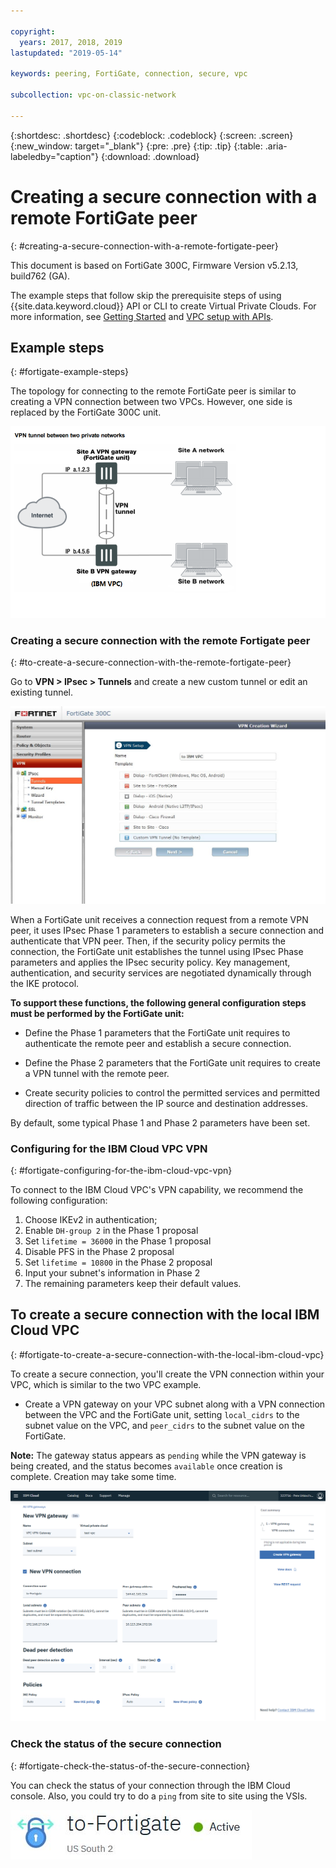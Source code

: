 ```yaml
---

copyright:
  years: 2017, 2018, 2019
lastupdated: "2019-05-14"

keywords: peering, FortiGate, connection, secure, vpc

subcollection: vpc-on-classic-network

---
```


{:shortdesc: .shortdesc}
{:codeblock: .codeblock}
{:screen: .screen}
{:new_window: target="_blank"}
{:pre: .pre}
{:tip: .tip}
{:table: .aria-labeledby="caption"}
{:download: .download}


# Creating a secure connection with a remote FortiGate peer
{: #creating-a-secure-connection-with-a-remote-fortigate-peer}

This document is based on FortiGate 300C, Firmware Version	v5.2.13, build762 (GA).

The example steps that follow skip the prerequisite steps of using {{site.data.keyword.cloud}} API or CLI to create Virtual Private Clouds. For more information, see [Getting Started](/docs/vpc-on-classic?topic=vpc-on-classic-getting-started) and [VPC setup with APIs](/docs/vpc-on-classic?topic=vpc-on-classic-creating-a-vpc-using-the-rest-apis).

## Example steps
{: #fortigate-example-steps}

The topology for connecting to the remote FortiGate peer is similar to creating a VPN connection between two VPCs. However, one side is replaced by the FortiGate 300C unit.

![enter image description here](./images/vpc-vpn-fg-figure.png)

### Creating a secure connection with the remote Fortigate peer
{: #to-create-a-secure-connection-with-the-remote-fortigate-peer}

Go to **VPN \> IPsec \> Tunnels** and create a new custom tunnel or edit an existing tunnel.

![vpc-vpn-fg-start](./images/vpc-vpn-fg-start.jpg)

When a FortiGate unit receives a connection request from a remote VPN peer, it uses IPsec Phase 1 parameters to establish a secure connection and authenticate that VPN peer. Then, if the security policy permits the connection, the FortiGate unit establishes the tunnel using IPsec Phase parameters and applies the IPsec security policy. Key management, authentication, and security services are negotiated dynamically through the IKE protocol.

**To support these functions, the following general configuration steps must be performed by the FortiGate unit:**

* Define the Phase 1 parameters that the FortiGate unit requires to authenticate the remote peer and establish a secure connection.

* Define the Phase 2 parameters that the FortiGate unit requires to create a VPN tunnel with the remote peer.

* Create security policies to control the permitted services and permitted direction of traffic between the IP source and destination addresses.

By default, some typical Phase 1 and Phase 2 parameters have been set.

### Configuring for the IBM Cloud VPC VPN
{: #fortigate-configuring-for-the-ibm-cloud-vpc-vpn}

To connect to the IBM Cloud VPC's VPN capability, we recommend the following configuration:

1. Choose IKEv2 in authentication;
2. Enable `DH-group 2` in the Phase 1 proposal
3. Set `lifetime = 36000` in the Phase 1 proposal
4. Disable PFS in the Phase 2 proposal
5. Set `lifetime = 10800` in the Phase 2 proposal
6. Input your subnet's information in Phase 2
7. The remaining parameters keep their default values.

## To create a secure connection with the local IBM Cloud VPC
{: #fortigate-to-create-a-secure-connection-with-the-local-ibm-cloud-vpc}

To create a secure connection, you'll create the VPN connection within your VPC, which is similar to the two VPC example.

* Create a VPN gateway on your VPC subnet  along with a VPN connection between the VPC and the FortiGate unit, setting `local_cidrs` to the subnet value on the VPC, and `peer_cidrs` to the subnet value on the FortiGate.

**Note:** The gateway status appears as `pending` while the VPN gateway is being created, and the status becomes `available` once creation is complete. Creation may take some time.

![enter image description here](images/vpc-vpn-fg-connection.png)

### Check the status of the secure connection
{: #fortigate-check-the-status-of-the-secure-connection}

You can check the status of your connection through the IBM Cloud console. Also, you could try to do a `ping` from site to site using the VSIs.

![enter image description here](images/vpc-vpn-fg-status.jpg)
